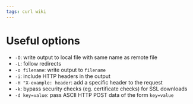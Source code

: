 ```yaml
---
tags: curl wiki
---
```


# Useful options

-   `-O`: write output to local file with same name as remote file
-   `-L`: follow redirects
-   `-o filename`: write output to `filename`
-   `-i`: include HTTP headers in the output
-   `-H "X-example: header`: add a specific header to the request
-   `-k`: bypass security checks (eg. certificate checks) for SSL downloads
-   `-d key=value`: pass ASCII HTTP POST data of the form `key=value`
